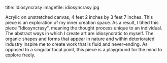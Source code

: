 <!-- information for first uploaded piece -->
title: Idiosyncrasy
imagefile: idiosyncrasy.jpg

Acrylic on unstretched canvas, 4 feet 2 inches by 3 feet 7 inches.
This piece is an exploration of my inner creation space. As a result, I titled this piece "Idiosyncrasy", meaning the thought process unique to an individual. The abstract ways in which I create art are idiosyncratic to myself. The organic shapes and forms that appear in nature and within deteriorated industry inspire me to create work that is fluid and never-ending. As opposed to a singular focal point, this piece is a playground for the mind to explore freely. 